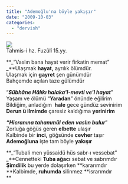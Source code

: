 ```yaml
---
title: "Ademoğlu'na böyle yakışır"
date: "2009-10-03"
categories: 
  - "dervish"
---
```


![](/uploads/image/fuzuli_3.gif)  
Tahmis-i hz. Fuzûlî 15.yy.  
  
**_“Vaslın bana hayat verir firkatin memat”  
_**Ulaşmak **hayat,** ayrılık ölümdür.  
Ulaşmak için **gayret** şen günümdür  
Bahçemde açılan taze gülümdür

“**_Sübhâne Hâlıkı halaka'l-mevti ve'l hayat_**”  
Yaşam ve ölümü “**Yaradan**” önünde eğilirim  
Bildiğim, anladığım  **hale** gece gündüz sevinirim  
**Derun ü ilmimde** çaresiz kaldığıma **yerinirim**

**_“Hicranına tahammül eden vaslın bulur_**”  
Zorluğa göğüs geren **elbette** ulaşır  
Kalbinde bir **inci,** göğsünde **cevher** taşır  
**Ademoğluna** işte tam böyle **yakışır**

**_“Tubali men yüssaidü hüs sabr-ı vessebat”  
_**Cennetteki **Tuba ağacı** sebat ve sabrımdır  
**Şimdilik** bu yerde dolaşırken **kararımdır  
**Kalbimde, **ruhumda** silinmez **israrımdır  
**
